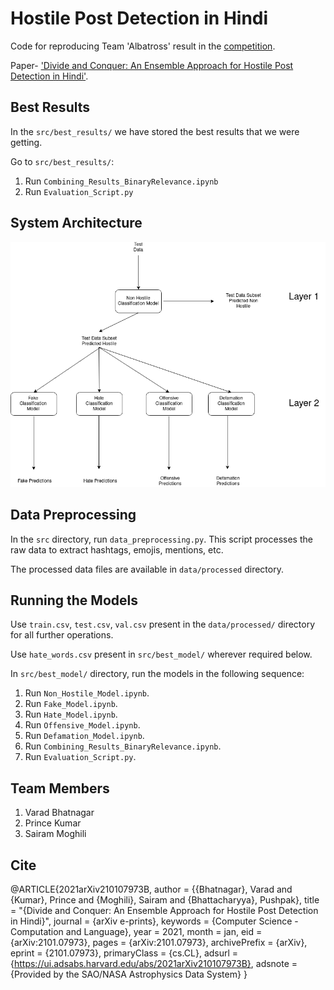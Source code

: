 # Hostile Post Detection in Hindi

Code for reproducing Team 'Albatross' result in the [competition](https://competitions.codalab.org/competitions/26654).

Paper- ['Divide and Conquer: An Ensemble Approach for Hostile Post Detection in Hindi'](https://arxiv.org/abs/2101.07973).

## Best Results
In the `src/best_results/` we have stored the best results that we were getting.

Go to `src/best_results/`:
1. Run `Combining_Results_BinaryRelevance.ipynb`
2. Run `Evaluation_Script.py`

## System Architecture
 ![Layered Architecture Inference](/docs/LayeredArchitectureInference.png)
 
## Data Preprocessing
In the `src` directory, run `data_preprocessing.py`. This script processes the raw data to extract hashtags, emojis, mentions, etc.

The processed data files are available in `data/processed` directory.

## Running the Models

Use `train.csv`, `test.csv`, `val.csv` present in the `data/processed/` directory for all further operations.

Use `hate_words.csv` present in `src/best_model/` wherever required below.

In `src/best_model/` directory, run the models in the following sequence:

1. Run `Non_Hostile_Model.ipynb`.
2. Run `Fake_Model.ipynb`.
3. Run `Hate_Model.ipynb`.
4. Run `Offensive_Model.ipynb`.
5. Run `Defamation_Model.ipynb`.
6. Run `Combining_Results_BinaryRelevance.ipynb`.
7. Run `Evaluation_Script.py`.

## Team Members
1. Varad Bhatnagar
2. Prince Kumar
3. Sairam Moghili

## Cite

@ARTICLE{2021arXiv210107973B,
       author = {{Bhatnagar}, Varad and {Kumar}, Prince and {Moghili}, Sairam and {Bhattacharyya}, Pushpak},
        title = "{Divide and Conquer: An Ensemble Approach for Hostile Post Detection in Hindi}",
      journal = {arXiv e-prints},
     keywords = {Computer Science - Computation and Language},
         year = 2021,
        month = jan,
          eid = {arXiv:2101.07973},
        pages = {arXiv:2101.07973},
archivePrefix = {arXiv},
       eprint = {2101.07973},
 primaryClass = {cs.CL},
       adsurl = {https://ui.adsabs.harvard.edu/abs/2021arXiv210107973B},
      adsnote = {Provided by the SAO/NASA Astrophysics Data System}
}

